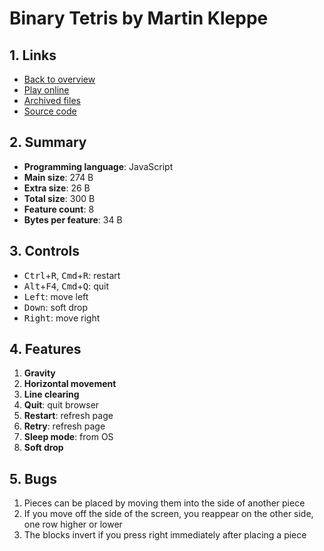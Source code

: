 # Binary Tetris by Martin Kleppe

## 1. Links

- [Back to overview](../README.md)
- [Play online](https://nineteendo.github.io/tetris4karchive/binary-tetris-2/archive)
- [Archived files](https://github.com/nineteendo/tetris4karchive/tree/main/binary-tetris-2/archive)
- [Source code](https://gist.github.com/aemkei/1672254)

## 2. Summary

- **Programming language**: JavaScript
- **Main size**: 274 B
- **Extra size**: 26 B
- **Total size**: 300 B
- **Feature count**: 8
- **Bytes per feature**: 34 B

## 3. Controls

- <kbd>Ctrl</kbd>+<kbd>R</kbd>, <kbd>Cmd</kbd>+<kbd>R</kbd>: restart
- <kbd>Alt</kbd>+<kbd>F4</kbd>, <kbd>Cmd</kbd>+<kbd>Q</kbd>: quit
- <kbd>Left</kbd>: move left
- <kbd>Down</kbd>: soft drop
- <kbd>Right</kbd>: move right

## 4. Features

1. **Gravity**
2. **Horizontal movement**
3. **Line clearing**
4. **Quit**: quit browser
5. **Restart**: refresh page
6. **Retry**: refresh page
7. **Sleep mode**: from OS
8. **Soft drop**

## 5. Bugs

1. Pieces can be placed by moving them into the side of another piece
2. If you move off the side of the screen, you reappear on the other side, one row higher or lower
3. The blocks invert if you press right immediately after placing a piece